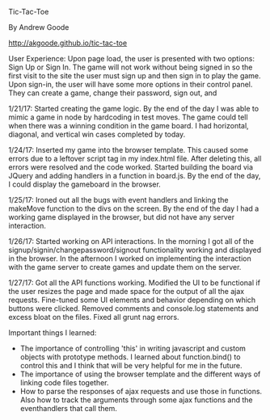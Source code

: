 Tic-Tac-Toe

By Andrew Goode

http://akgoode.github.io/tic-tac-toe

User Experience:
Upon page load, the user is presented with two options: Sign Up or Sign In.  The game will not work without being signed in so the first visit to the site the user must sign up and then sign in to play the game.  Upon sign-in, the user will have some more options in their control panel.  They can create a game, change their password, sign out, and 


1/21/17:  Started creating the game logic.  By the end of the day I was able to mimic a game in node by hardcoding in test moves.  The game could tell when there was a winning condition in the game board.  I had horizontal, diagonal, and vertical win cases completed by today.

1/24/17:  Inserted my game into the browser template.  This caused some errors due to a leftover script tag in my index.html file.  After deleting this, all errors were resolved and the code worked.  Started building the board via JQuery and adding handlers in a function in board.js.  By the end of the day, I could display the gameboard in the browser.

1/25/17:  Ironed out all the bugs with event handlers and linking the makeMove function to the divs on the screen.  By the end of the day I had a working game displayed in the browser, but did not have any server interaction.

1/26/17:  Started working on API interactions.  In the morning I got all of the signup/signin/changepassword/signout functionality working and displayed in the browser.  In the afternoon I worked on implementing the interaction with the game server to create games and update them on the server.

1/27/17:  Got all the API functions working.  Modified the UI to be functional if the user resizes the page and made space for the output of all the ajax requests.  Fine-tuned some UI elements and behavior depending on which buttons were clicked.  Removed comments and console.log statements and excess bloat on the files.  Fixed all grunt nag errors.

Important things I learned:
- The importance of controlling 'this' in writing javascript and custom objects with prototype methods.  I learned about function.bind() to control this and I think that will be very helpful for me in the future.
- The importance of using the browser template and the different ways of linking code files together.
- How to parse the responses of ajax requests and use those in functions.  Also how to track the arguments through some ajax functions and the eventhandlers that call them.
